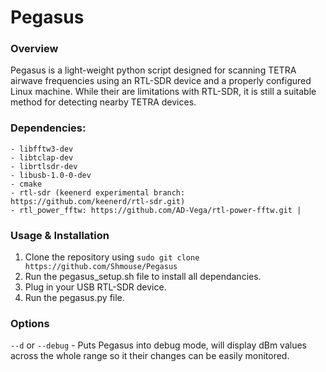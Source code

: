 # Pegasus

### Overview

Pegasus is a light-weight python script designed for scanning TETRA airwave frequencies using an RTL-SDR device and a properly configured Linux machine. While their are limitations with RTL-SDR, it is still a suitable method for detecting nearby TETRA devices.

### Dependencies:
```
- libfftw3-dev
- libtclap-dev
- librtlsdr-dev
- libusb-1.0-0-dev
- cmake
- rtl-sdr (keenerd experimental branch: https://github.com/keenerd/rtl-sdr.git)
- rtl_power_fftw: https://github.com/AD-Vega/rtl-power-fftw.git |
```

### Usage & Installation
1. Clone the repository using `sudo git clone https://github.com/Shmouse/Pegasus`
2. Run the pegasus_setup.sh file to install all dependancies.
3. Plug in your USB RTL-SDR device.
4. Run the pegasus.py file.

### Options
`--d` or `--debug` - Puts Pegasus into debug mode, will display dBm values across the whole range so it their changes can be easily monitored.
